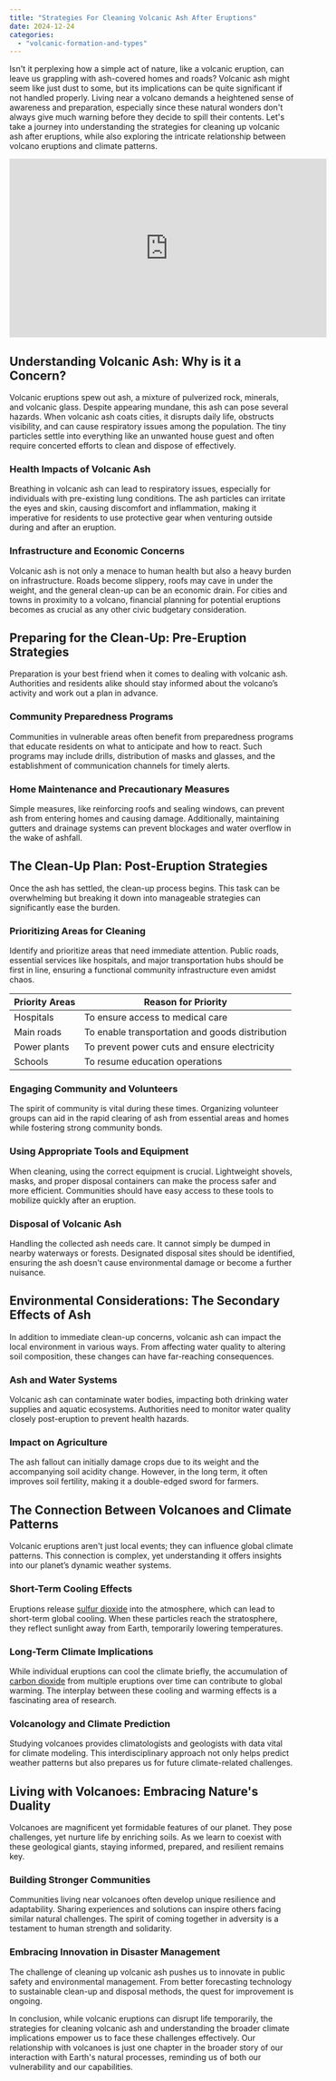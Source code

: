 ```yaml
---
title: "Strategies For Cleaning Volcanic Ash After Eruptions"
date: 2024-12-24
categories: 
  - "volcanic-formation-and-types"
---
```


Isn't it perplexing how a simple act of nature, like a volcanic eruption, can leave us grappling with ash-covered homes and roads? Volcanic ash might seem like just dust to some, but its implications can be quite significant if not handled properly. Living near a volcano demands a heightened sense of awareness and preparation, especially since these natural wonders don't always give much warning before they decide to spill their contents. Let's take a journey into understanding the strategies for cleaning up volcanic ash after eruptions, while also exploring the intricate relationship between volcano eruptions and climate patterns.

<iframe width="560" height="315" src="https://www.youtube.com/embed/_B0IsTNmTdA" frameborder="0" allow="accelerometer; autoplay; encrypted-media; gyroscope; picture-in-picture" allowfullscreen></iframe>

  

## Understanding Volcanic Ash: Why is it a Concern?

Volcanic eruptions spew out ash, a mixture of pulverized rock, minerals, and volcanic glass. Despite appearing mundane, this ash can pose several hazards. When volcanic ash coats cities, it disrupts daily life, obstructs visibility, and can cause respiratory issues among the population. The tiny particles settle into everything like an unwanted house guest and often require concerted efforts to clean and dispose of effectively.

### Health Impacts of Volcanic Ash

Breathing in volcanic ash can lead to respiratory issues, especially for individuals with pre-existing lung conditions. The ash particles can irritate the eyes and skin, causing discomfort and inflammation, making it imperative for residents to use protective gear when venturing outside during and after an eruption.

### Infrastructure and Economic Concerns

Volcanic ash is not only a menace to human health but also a heavy burden on infrastructure. Roads become slippery, roofs may cave in under the weight, and the general clean-up can be an economic drain. For cities and towns in proximity to a volcano, financial planning for potential eruptions becomes as crucial as any other civic budgetary consideration.

## Preparing for the Clean-Up: Pre-Eruption Strategies

Preparation is your best friend when it comes to dealing with volcanic ash. Authorities and residents alike should stay informed about the volcano’s activity and work out a plan in advance.

### Community Preparedness Programs

Communities in vulnerable areas often benefit from preparedness programs that educate residents on what to anticipate and how to react. Such programs may include drills, distribution of masks and glasses, and the establishment of communication channels for timely alerts.

### Home Maintenance and Precautionary Measures

Simple measures, like reinforcing roofs and sealing windows, can prevent ash from entering homes and causing damage. Additionally, maintaining gutters and drainage systems can prevent blockages and water overflow in the wake of ashfall.

## The Clean-Up Plan: Post-Eruption Strategies

Once the ash has settled, the clean-up process begins. This task can be overwhelming but breaking it down into manageable strategies can significantly ease the burden.

### Prioritizing Areas for Cleaning

Identify and prioritize areas that need immediate attention. Public roads, essential services like hospitals, and major transportation hubs should be first in line, ensuring a functional community infrastructure even amidst chaos.

| Priority Areas | Reason for Priority |
| --- | --- |
| Hospitals | To ensure access to medical care |
| Main roads | To enable transportation and goods distribution |
| Power plants | To prevent power cuts and ensure electricity |
| Schools | To resume education operations |

### Engaging Community and Volunteers

The spirit of community is vital during these times. Organizing volunteer groups can aid in the rapid clearing of ash from essential areas and homes while fostering strong community bonds.

### Using Appropriate Tools and Equipment

When cleaning, using the correct equipment is crucial. Lightweight shovels, masks, and proper disposal containers can make the process safer and more efficient. Communities should have easy access to these tools to mobilize quickly after an eruption.

### Disposal of Volcanic Ash

Handling the collected ash needs care. It cannot simply be dumped in nearby waterways or forests. Designated disposal sites should be identified, ensuring the ash doesn't cause environmental damage or become a further nuisance.

## Environmental Considerations: The Secondary Effects of Ash

In addition to immediate clean-up concerns, volcanic ash can impact the local environment in various ways. From affecting water quality to altering soil composition, these changes can have far-reaching consequences.

### Ash and Water Systems

Volcanic ash can contaminate water bodies, impacting both drinking water supplies and aquatic ecosystems. Authorities need to monitor water quality closely post-eruption to prevent health hazards.

### Impact on Agriculture

The ash fallout can initially damage crops due to its weight and the accompanying soil acidity change. However, in the long term, it often improves soil fertility, making it a double-edged sword for farmers.

## The Connection Between Volcanoes and Climate Patterns

Volcanic eruptions aren't just local events; they can influence global climate patterns. This connection is complex, yet understanding it offers insights into our planet’s dynamic weather systems.

### Short-Term Cooling Effects

Eruptions release [sulfur dioxide](https://magmamatters.com/the-art-and-science-of-volcano-monitoring/ "The Art and Science of Volcano Monitoring") into the atmosphere, which can lead to short-term global cooling. When these particles reach the stratosphere, they reflect sunlight away from Earth, temporarily lowering temperatures.

### Long-Term Climate Implications

While individual eruptions can cool the climate briefly, the accumulation of [carbon dioxide](https://magmamatters.com/geothermal-energy-and-its-volcanic-origins/ "Geothermal Energy and Its Volcanic Origins") from multiple eruptions over time can contribute to global warming. The interplay between these cooling and warming effects is a fascinating area of research.

### Volcanology and Climate Prediction

Studying volcanoes provides climatologists and geologists with data vital for climate modeling. This interdisciplinary approach not only helps predict weather patterns but also prepares us for future climate-related challenges.

## Living with Volcanoes: Embracing Nature's Duality

Volcanoes are magnificent yet formidable features of our planet. They pose challenges, yet nurture life by enriching soils. As we learn to coexist with these geological giants, staying informed, prepared, and resilient remains key.

### Building Stronger Communities

Communities living near volcanoes often develop unique resilience and adaptability. Sharing experiences and solutions can inspire others facing similar natural challenges. The spirit of coming together in adversity is a testament to human strength and solidarity.

### Embracing Innovation in Disaster Management

The challenge of cleaning up volcanic ash pushes us to innovate in public safety and environmental management. From better forecasting technology to sustainable clean-up and disposal methods, the quest for improvement is ongoing.

In conclusion, while volcanic eruptions can disrupt life temporarily, the strategies for cleaning volcanic ash and understanding the broader climate implications empower us to face these challenges effectively. Our relationship with volcanoes is just one chapter in the broader story of our interaction with Earth's natural processes, reminding us of both our vulnerability and our capabilities.
